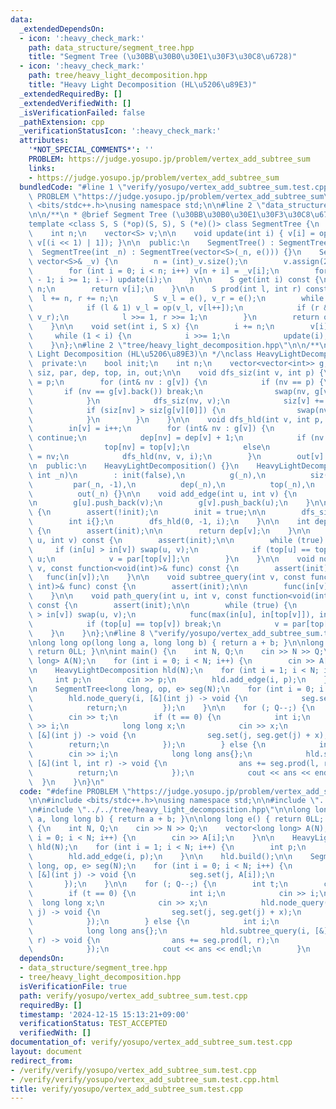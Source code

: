 ```yaml
---
data:
  _extendedDependsOn:
  - icon: ':heavy_check_mark:'
    path: data_structure/segment_tree.hpp
    title: "Segment Tree (\u30BB\u30B0\u30E1\u30F3\u30C8\u6728)"
  - icon: ':heavy_check_mark:'
    path: tree/heavy_light_decomposition.hpp
    title: "Heavy Light Decomposition (HL\u5206\u89E3)"
  _extendedRequiredBy: []
  _extendedVerifiedWith: []
  _isVerificationFailed: false
  _pathExtension: cpp
  _verificationStatusIcon: ':heavy_check_mark:'
  attributes:
    '*NOT_SPECIAL_COMMENTS*': ''
    PROBLEM: https://judge.yosupo.jp/problem/vertex_add_subtree_sum
    links:
    - https://judge.yosupo.jp/problem/vertex_add_subtree_sum
  bundledCode: "#line 1 \"verify/yosupo/vertex_add_subtree_sum.test.cpp\"\n#define\
    \ PROBLEM \"https://judge.yosupo.jp/problem/vertex_add_subtree_sum\"\n\n#include\
    \ <bits/stdc++.h>\nusing namespace std;\n\n#line 2 \"data_structure/segment_tree.hpp\"\
    \n\n/**\n * @brief Segment Tree (\u30BB\u30B0\u30E1\u30F3\u30C8\u6728)\n */\n\
    template <class S, S (*op)(S, S), S (*e)()> class SegmentTree {\n  private:\n\
    \    int n;\n    vector<S> v;\n\n    void update(int i) { v[i] = op(v[i << 1],\
    \ v[(i << 1) | 1]); }\n\n  public:\n    SegmentTree() : SegmentTree(0) {}\n  \
    \  SegmentTree(int _n) : SegmentTree(vector<S>(_n, e())) {}\n    SegmentTree(const\
    \ vector<S>& _v) {\n        n = (int)_v.size();\n        v.assign(2 * n, e());\n\
    \        for (int i = 0; i < n; i++) v[n + i] = _v[i];\n        for (int i = n\
    \ - 1; i >= 1; i--) update(i);\n    }\n\n    S get(int i) const {\n        i +=\
    \ n;\n        return v[i];\n    }\n\n    S prod(int l, int r) const {\n      \
    \  l += n, r += n;\n        S v_l = e(), v_r = e();\n        while (l < r) {\n\
    \            if (l & 1) v_l = op(v_l, v[l++]);\n            if (r & 1) v_r = op(v[--r],\
    \ v_r);\n            l >>= 1, r >>= 1;\n        }\n        return op(v_l, v_r);\n\
    \    }\n\n    void set(int i, S x) {\n        i += n;\n        v[i] = x;\n   \
    \     while (1 < i) {\n            i >>= 1;\n            update(i);\n        }\n\
    \    }\n};\n#line 2 \"tree/heavy_light_decomposition.hpp\"\n\n/**\n * @brief Heavy\
    \ Light Decomposition (HL\u5206\u89E3)\n */\nclass HeavyLightDecomposition {\n\
    \  private:\n    bool init;\n    int n;\n    vector<vector<int>> g;\n    vector<int>\
    \ siz, par, dep, top, in, out;\n\n    void dfs_siz(int v, int p) {\n        par[v]\
    \ = p;\n        for (int& nv : g[v]) {\n            if (nv == p) {\n         \
    \       if (nv == g[v].back()) break;\n                swap(nv, g[v].back());\n\
    \            }\n            dfs_siz(nv, v);\n            siz[v] += siz[nv];\n\
    \            if (siz[nv] > siz[g[v][0]]) {\n                swap(nv, g[v][0]);\n\
    \            }\n        }\n    }\n\n    void dfs_hld(int v, int p, int& i) {\n\
    \        in[v] = i++;\n        for (int& nv : g[v]) {\n            if (nv == p)\
    \ continue;\n            dep[nv] = dep[v] + 1;\n            if (nv == g[v][0])\n\
    \                top[nv] = top[v];\n            else\n                top[nv]\
    \ = nv;\n            dfs_hld(nv, v, i);\n        }\n        out[v] = i;\n    }\n\
    \n  public:\n    HeavyLightDecomposition() {}\n    HeavyLightDecomposition(const\
    \ int _n)\n        : init(false),\n          g(_n),\n          siz(_n, 1),\n \
    \         par(_n, -1),\n          dep(_n),\n          top(_n),\n          in(_n),\n\
    \          out(_n) {}\n\n    void add_edge(int u, int v) {\n        assert(!init);\n\
    \n        g[u].push_back(v);\n        g[v].push_back(u);\n    }\n\n    void build()\
    \ {\n        assert(!init);\n        init = true;\n\n        dfs_siz(0, -1);\n\
    \        int i{};\n        dfs_hld(0, -1, i);\n    }\n\n    int depth(int v) const\
    \ {\n        assert(init);\n\n        return dep[v];\n    }\n\n    int lca(int\
    \ u, int v) const {\n        assert(init);\n\n        while (true) {\n       \
    \     if (in[u] > in[v]) swap(u, v);\n            if (top[u] == top[v]) return\
    \ u;\n            v = par[top[v]];\n        }\n    }\n\n    void node_query(int\
    \ v, const function<void(int)>& func) const {\n        assert(init);\n\n     \
    \   func(in[v]);\n    }\n\n    void subtree_query(int v, const function<void(int,\
    \ int)>& func) const {\n        assert(init);\n\n        func(in[v], out[v]);\n\
    \    }\n\n    void path_query(int u, int v, const function<void(int, int)>& func)\
    \ const {\n        assert(init);\n\n        while (true) {\n            if (in[u]\
    \ > in[v]) swap(u, v);\n            func(max(in[u], in[top[v]]), in[v] + 1);\n\
    \            if (top[u] == top[v]) break;\n            v = par[top[v]];\n    \
    \    }\n    }\n};\n#line 8 \"verify/yosupo/vertex_add_subtree_sum.test.cpp\"\n\
    \nlong long op(long long a, long long b) { return a + b; }\n\nlong long e() {\
    \ return 0LL; }\n\nint main() {\n    int N, Q;\n    cin >> N >> Q;\n    vector<long\
    \ long> A(N);\n    for (int i = 0; i < N; i++) {\n        cin >> A[i];\n    }\n\
    \n    HeavyLightDecomposition hld(N);\n    for (int i = 1; i < N; i++) {\n   \
    \     int p;\n        cin >> p;\n        hld.add_edge(i, p);\n    }\n\n    hld.build();\n\
    \n    SegmentTree<long long, op, e> seg(N);\n    for (int i = 0; i < N; i++) {\n\
    \        hld.node_query(i, [&](int j) -> void {\n            seg.set(j, A[i]);\n\
    \            return;\n        });\n    }\n\n    for (; Q--;) {\n        int t;\n\
    \        cin >> t;\n        if (t == 0) {\n            int i;\n            cin\
    \ >> i;\n            long long x;\n            cin >> x;\n            hld.node_query(i,\
    \ [&](int j) -> void {\n                seg.set(j, seg.get(j) + x);\n        \
    \        return;\n            });\n        } else {\n            int i;\n    \
    \        cin >> i;\n            long long ans{};\n            hld.subtree_query(i,\
    \ [&](int l, int r) -> void {\n                ans += seg.prod(l, r);\n      \
    \          return;\n            });\n            cout << ans << endl;\n      \
    \  }\n    }\n}\n"
  code: "#define PROBLEM \"https://judge.yosupo.jp/problem/vertex_add_subtree_sum\"\
    \n\n#include <bits/stdc++.h>\nusing namespace std;\n\n#include \"../../data_structure/segment_tree.hpp\"\
    \n#include \"../../tree/heavy_light_decomposition.hpp\"\n\nlong long op(long long\
    \ a, long long b) { return a + b; }\n\nlong long e() { return 0LL; }\n\nint main()\
    \ {\n    int N, Q;\n    cin >> N >> Q;\n    vector<long long> A(N);\n    for (int\
    \ i = 0; i < N; i++) {\n        cin >> A[i];\n    }\n\n    HeavyLightDecomposition\
    \ hld(N);\n    for (int i = 1; i < N; i++) {\n        int p;\n        cin >> p;\n\
    \        hld.add_edge(i, p);\n    }\n\n    hld.build();\n\n    SegmentTree<long\
    \ long, op, e> seg(N);\n    for (int i = 0; i < N; i++) {\n        hld.node_query(i,\
    \ [&](int j) -> void {\n            seg.set(j, A[i]);\n            return;\n \
    \       });\n    }\n\n    for (; Q--;) {\n        int t;\n        cin >> t;\n\
    \        if (t == 0) {\n            int i;\n            cin >> i;\n          \
    \  long long x;\n            cin >> x;\n            hld.node_query(i, [&](int\
    \ j) -> void {\n                seg.set(j, seg.get(j) + x);\n                return;\n\
    \            });\n        } else {\n            int i;\n            cin >> i;\n\
    \            long long ans{};\n            hld.subtree_query(i, [&](int l, int\
    \ r) -> void {\n                ans += seg.prod(l, r);\n                return;\n\
    \            });\n            cout << ans << endl;\n        }\n    }\n}\n"
  dependsOn:
  - data_structure/segment_tree.hpp
  - tree/heavy_light_decomposition.hpp
  isVerificationFile: true
  path: verify/yosupo/vertex_add_subtree_sum.test.cpp
  requiredBy: []
  timestamp: '2024-12-15 15:13:21+09:00'
  verificationStatus: TEST_ACCEPTED
  verifiedWith: []
documentation_of: verify/yosupo/vertex_add_subtree_sum.test.cpp
layout: document
redirect_from:
- /verify/verify/yosupo/vertex_add_subtree_sum.test.cpp
- /verify/verify/yosupo/vertex_add_subtree_sum.test.cpp.html
title: verify/yosupo/vertex_add_subtree_sum.test.cpp
---
```

